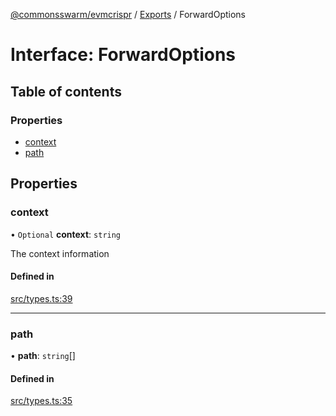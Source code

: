 [@commonsswarm/evmcrispr](../README.md) / [Exports](../modules.md) / ForwardOptions

# Interface: ForwardOptions

## Table of contents

### Properties

- [context](ForwardOptions.md#context)
- [path](ForwardOptions.md#path)

## Properties

### context

• `Optional` **context**: `string`

The context information

#### Defined in

[src/types.ts:39](https://github.com/CommonsSwarm/EVMcrispr/blob/652215b/src/types.ts#L39)

___

### path

• **path**: `string`[]

#### Defined in

[src/types.ts:35](https://github.com/CommonsSwarm/EVMcrispr/blob/652215b/src/types.ts#L35)
